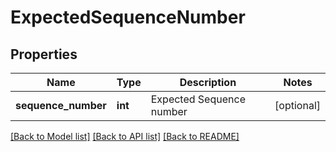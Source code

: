 # ExpectedSequenceNumber

## Properties
Name | Type | Description | Notes
------------ | ------------- | ------------- | -------------
**sequence_number** | **int** | Expected Sequence number | [optional] 

[[Back to Model list]](../README.md#documentation-for-models) [[Back to API list]](../README.md#documentation-for-api-endpoints) [[Back to README]](../README.md)


